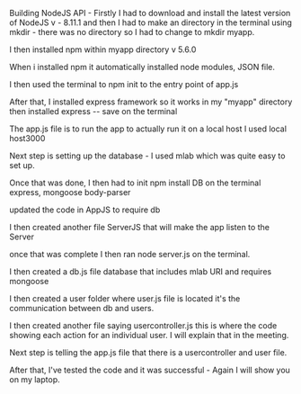 Building NodeJS API - Firstly I had to download and install the latest version of NodeJS v - 8.11.1 and then I had to make an directory in the terminal using mkdir - there was no directory so I had to change to mkdir myapp.

I then installed npm within myapp directory v 5.6.0

When i installed npm it automatically installed node modules, JSON file.

I then used the terminal to npm init to the entry point of app.js

After that, I installed express framework so it works in my "myapp" directory then installed express -- save on the terminal

The app.js file is to run the app to actually run it on a local host I used local host3000

Next step is setting up the database - I used mlab which was quite easy to set up.

Once that was done, I then had to init npm install DB on the terminal express, mongoose body-parser

updated the code in AppJS to require db

I then created another file ServerJS that will make the app listen to the Server

once that was complete I then ran node server.js on the terminal.

I then created a db.js file database that includes mlab URI and requires mongoose

I then created a user folder where user.js file is located it's the communication between db and users.

I then created another file saying usercontroller.js this is where the code showing each action for an individual user. I will explain that in the meeting.

Next step is telling the app.js file that there is a usercontroller and user file.

After that, I've tested the code and it was successful - Again I will show you on my laptop.
